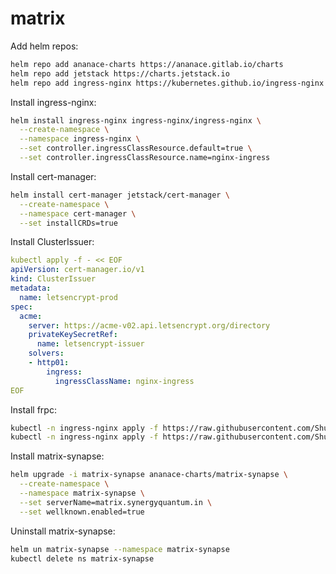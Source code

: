 # matrix

Add helm repos:
```bash
helm repo add ananace-charts https://ananace.gitlab.io/charts
helm repo add jetstack https://charts.jetstack.io
helm repo add ingress-nginx https://kubernetes.github.io/ingress-nginx
```

Install ingress-nginx:
```bash
helm install ingress-nginx ingress-nginx/ingress-nginx \
  --create-namespace \
  --namespace ingress-nginx \
  --set controller.ingressClassResource.default=true \
  --set controller.ingressClassResource.name=nginx-ingress
```

Install cert-manager:
```bash
helm install cert-manager jetstack/cert-manager \
  --create-namespace \
  --namespace cert-manager \
  --set installCRDs=true
```

Install ClusterIssuer:
```yaml
kubectl apply -f - << EOF
apiVersion: cert-manager.io/v1
kind: ClusterIssuer
metadata:
  name: letsencrypt-prod
spec:
  acme:
    server: https://acme-v02.api.letsencrypt.org/directory
    privateKeySecretRef:
      name: letsencrypt-issuer
    solvers:
    - http01:
        ingress:
          ingressClassName: nginx-ingress
EOF
```

Install frpc:
```bash
kubectl -n ingress-nginx apply -f https://raw.githubusercontent.com/ShubhamTatvamasi/matrix/master/frpc-configmap.yml
kubectl -n ingress-nginx apply -f https://raw.githubusercontent.com/ShubhamTatvamasi/frp/master/k8s/client/deployment.yml
```

Install matrix-synapse:
```bash
helm upgrade -i matrix-synapse ananace-charts/matrix-synapse \
  --create-namespace \
  --namespace matrix-synapse \
  --set serverName=matrix.synergyquantum.in \
  --set wellknown.enabled=true
```

Uninstall matrix-synapse:
```bash
helm un matrix-synapse --namespace matrix-synapse
kubectl delete ns matrix-synapse
```


